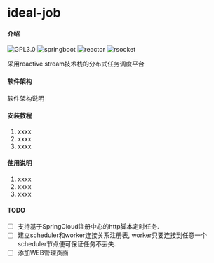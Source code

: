# ideal-job

#### 介绍

![GPL3.0](https://img.shields.io/badge/License-GPL%203.0-blue.svg?longCache=true&style=flat-square)
![springboot](https://img.shields.io/badge/Spring%20Boot-2.3.3-yellow.svg?style=flat-square)
![reactor](https://img.shields.io/badge/Project%20Reactor-Dysprosium%20SR11-orange.svg?longCache=true&style=flat-square)
![rsocket](https://img.shields.io/badge/RSocket-1.0.2-brightgreen.svg?longCache=true&style=flat-square)


采用reactive stream技术栈的分布式任务调度平台

#### 软件架构
软件架构说明


#### 安装教程

1.  xxxx
2.  xxxx
3.  xxxx

#### 使用说明

1.  xxxx
2.  xxxx
3.  xxxx

#### TODO

- [ ] 支持基于SpringCloud注册中心的http脚本定时任务.
- [ ] 建立scheduler和worker连接关系注册表, worker只要连接到任意一个scheduler节点便可保证任务不丢失.
- [ ] 添加WEB管理页面